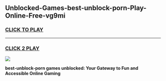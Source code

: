 
## Unblocked-Games-best-unblock-porn-Play-Online-Free-vg9mi
<h3>
<a href="https://premium76.site?title=best-unblock-porn&ref=26A">CLICK TO PLAY</a></h3>
<hr>

<h3>
<a href="https://premium76.site?title=best-unblock-porn&ref=26A">CLICK 2 PLAY</a>
  
</h3>

<a href="https://premium76.site?title=best-unblock-porn&ref=26A"><img src="https://clearcache.store/games.png"></a>


**best-unblock-porn games unblocked: Your Gateway to Fun and Accessible Online Gaming**
